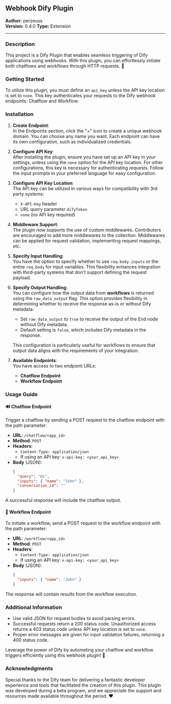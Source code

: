 ## Webhook Dify Plugin

**Author:** perzeuss  
**Version:** 0.4.0 
**Type:** Extension  

---

### Description

This project is a Dify Plugin that enables seamless triggering of Dify applications using webhooks. With this plugin, you can effortlessly initiate both chatflows and workflows through HTTP requests. 🚀

### Getting Started

To utilize this plugin, you must define an `api_key` unless the API key location is set to `none`. This key authenticates your requests to the Dify webhook endpoints: Chatflow and Workflow.

### Installation

1. **Create Endpoint**:  
   In the Endpoints section, click the "+" icon to create a unique webhook domain. You can choose any name you want. Each endpoint can have its own configuration, such as individualized credentials.

2. **Configure API Key**:  
   After installing the plugin, ensure you have set up an API key in your settings, unless using the `none` option for the API key location. For other configurations, this key is necessary for authenticating requests. Follow the input prompts in your preferred language for easy configuration.

3. **Configure API Key Location**:  
   The API key can be utilized in various ways for compatibility with 3rd party systems:
   - `X-API-Key` header
   - URL query parameter `difyToken`
   - `none` (no API key required)

4. **Middleware Support**:  
   The plugin now supports the use of custom middlewares. Contributors are encouraged to add more middlewares to the collection. Middlewares can be applied for request validation, implementing request mappings, etc.

5. **Specify Input Handling**:  
   You have the option to specify whether to use `req.body.inputs` or the entire `req.body` for input variables. This flexibility enhances integration with third-party systems that don't support defining the request payload.

6. **Specify Output Handling**:  
   You can configure how the output data from **workflows** is returned using the `raw_data_output` flag. This option provides flexibility in determining whether to receive the response as-is or without Dify metadata:
   - Set `raw_data_output` to `true` to receive the output of the End node without Dify metadata.
   - Default setting is `false`, which includes Dify metadata in the response.

   This configuration is particularly useful for workflows to ensure that output data aligns with the requirements of your integration.

7. **Available Endpoints**:  
   You have access to two endpoint URLs:
   - **Chatflow Endpoint**
   - **Workflow Endpoint**

### Usage Guide

#### 🔊 Chatflow Endpoint

Trigger a chatflow by sending a POST request to the chatflow endpoint with the path parameter:

- **URL**: `/chatflow/<app_id>`
- **Method**: `POST`
- **Headers**:  
  - `Content-Type: application/json`
  - If using an API key: `x-api-key: <your_api_key>`
- **Body** (JSON):
  ```json
  {
    "query": "Hi",
    "inputs": { "name": "John" },
    "conversation_id": ""
  }
  ```

A successful response will include the chatflow output.

#### 🔄 Workflow Endpoint

To initiate a workflow, send a POST request to the workflow endpoint with the path parameter:

- **URL**: `/workflow/<app_id>`
- **Method**: `POST`
- **Headers**:  
  - `Content-Type: application/json`
  - If using an API key: `x-api-key: <your_api_key>`
- **Body** (JSON):
  ```json
  {
    "inputs": { "name": "John" }
  }
  ```

The response will contain results from the workflow execution.

### Additional Information

- Use valid JSON for request bodies to avoid parsing errors.
- Successful requests return a 200 status code. Unauthorized access returns a 403 status code unless API key location is set to `none`.
- Proper error messages are given for input validation failures, returning a 400 status code.

Leverage the power of Dify by automating your chatflow and workflow triggers efficiently using this webhook plugin! 🎉

### Acknowledgments

Special thanks to the Dify team for delivering a fantastic developer experience and tools that facilitated the creation of this plugin. This plugin was developed during a beta program, and we appreciate the support and resources made available throughout the period. ❤️